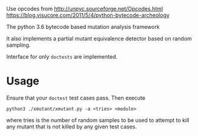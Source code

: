 Use opcodes from
http://unpyc.sourceforge.net/Opcodes.html
https://blog.visucore.com/2011/5/4/python-bytecode-archeology

The python 3.6 bytecode based mutation analysis framework

It also implements a partial mutant equivalence detector based on random
sampling.

Interface for only `doctests` are implemented.

# Usage

Ensure that your `doctest` test cases pass. Then execute

```
python3 ./xmutant/xmutant.py -a <tries> <module>
```

where tries is the number of random samples to be used to attempt to kill any
mutant that is not killed by any given test cases.
